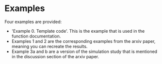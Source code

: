# Examples
Four examples are provided:
* 'Example 0. Template code'. This is the example that is used in the function documentation.
*  Examples 1 and 2 are the corresponding examples from the arxiv paper, meaning you can recreate the results.
*  Example 3a and b are a version of the simulation study that is mentioned in the discussion section of the arxiv paper. 
